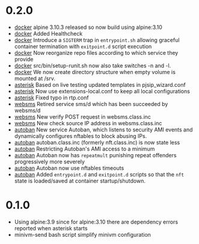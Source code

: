 # 0.2.0
- [docker](Dockerfile) alpine 3.10.3 released so now build using alpine:3.10
- [docker](Dockerfile) Added Healthcheck
- [docker](Dockerfile) Introduce a `SIGTERM` trap in `entrypoint.sh` allowing graceful container termination with `exitpoint.d` script execution
- [docker](Dockerfile) Now reorganize repo files according to which service they provide
- [docker](Dockerfile) src/bin/setup-runit.sh now also take switches -n and -l.
- [docker](Dockerfile) We now create directory structure when empty volume is mounted at /srv.
- [asterisk](src/asterisk) Based on live testing updated templates in pjsip_wizard.conf
- [asterisk](src/asterisk) Now use extensions-local.conf to keep all local configurations
- [asterisk](src/asterisk) Fixed typo in rtp.conf
- [websms](src/websms) Retired service sms/d which has been succeeded by websms/d
- [websms](src/websms) New verify POST request in websms.class.inc
- [websms](src/websms) New check source IP address in websms.class.inc
- [autoban](src/autoban) New service Autoban, which listens to security AMI events and dynamically configures nftables to block abusing IPs.
- [autoban](src/autoban) autoban.class.inc (formerly nft.class.inc) is now state less
- [autoban](src/autoban) Restricting Autoban's AMI access to a minimum
- [autoban](src/autoban) Autoban now has `repeatmult` punishing repeat offenders progressively more severely
- [autoban](src/autoban) Autoban now use nftables timeouts
- [autoban](src/autoban) Added `entrypoint.d`  and  `exitpoint.d` scripts so that the `nft` state is loaded/saved at container startup/shutdown.
# 0.1.0
- Using alpine:3.9 since for alpine:3.10 there are dependency errors reported when asterisk starts
- minivm-send bash script simplify minivm configuration
